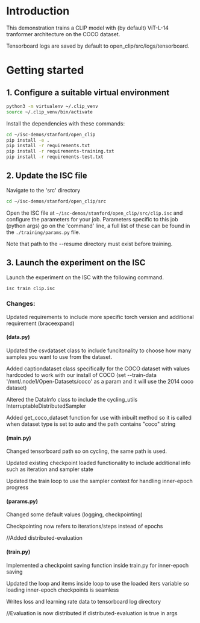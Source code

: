 # Introduction
This demonstration trains a CLIP model with (by default) ViT-L-14 tranformer architecture on the COCO dataset. 

Tensorboard logs are saved by default to open_clip/src/logs/tensorboard.


# Getting started
## 1. Configure a suitable virtual environment

```bash
python3 -m virtualenv ~/.clip_venv
source ~/.clip_venv/bin/activate
```

Install the dependencies with these commands:

```bash
cd ~/isc-demos/stanford/open_clip
pip install -e .
pip install -r requirements.txt
pip install -r requirements-training.txt
pip install -r requirements-test.txt
```

## 2. Update the ISC file
Navigate to the 'src' directory

```bash
cd ~/isc-demos/stanford/open_clip/src
```
Open the ISC file at `~/isc-demos/stanford/open_clip/src/clip.isc` and configure the parameters for your job. Parameters specific to this job (python args) go on the 'command' line, a full list of these can be found in the `./training/params.py` file.

Note that path to the --resume directory must exist before training.

## 3. Launch the experiment on the ISC
Launch the experiment on the ISC with the following command.

```bash
isc train clip.isc
```

### Changes:
Updated requirements to include more specific torch version and additional requirement (braceexpand)

#### (data.py)

Updated the csvdataset class to include funcitonality to choose how many samples you want to use from the dataset.

Added captiondataset class specifically for the COCO dataset with values hardcoded to work with our install of COCO (set --train-data '/mnt/.node1/Open-Datasets/coco' as a param and it will use the 2014 coco dataset)

Altered the DataInfo class to include the cycling_utils InterruptableDistributedSampler 

Added get_coco_dataset function for use with inbuilt method so it is called when dataset type is set to auto and the path contains "coco" string

#### (main.py)

Changed tensorboard path so on cycling, the same path is used.

Updated existing checkpoint loaded functionality to include additional info such as iteration and sampler state

Updated the train loop to use the sampler context for handling inner-epoch progress

#### (params.py)

Changed some default values (logging, checkpointing)

Checkpointing now refers to iterations/steps instead of epochs

//Added distributed-evaluation

#### (train.py)

Implemented a checkpoint saving function inside train.py for inner-epoch saving

Updated the loop and items inside loop to use the loaded iters variable so loading inner-epoch checkpoints is seamless

Writes loss and learning rate data to tensorboard log directory

//Evaluation is now distributed if distributed-evaluation is true in args